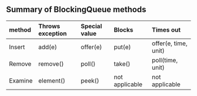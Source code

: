 ## Summary of BlockingQueue methods
| method  | Throws exception | Special value | Blocks         | Times out            |
| :------ | :--------------- | :------------ | :------------- | :------------------- |
| Insert  | add(e)           | offer(e)      | put(e)         | offer(e, time, unit) |
| Remove  | remove()         | poll()        | take()         | poll(time, unit)     |
| Examine | element()        | peek()        | not applicable | not applicable       |